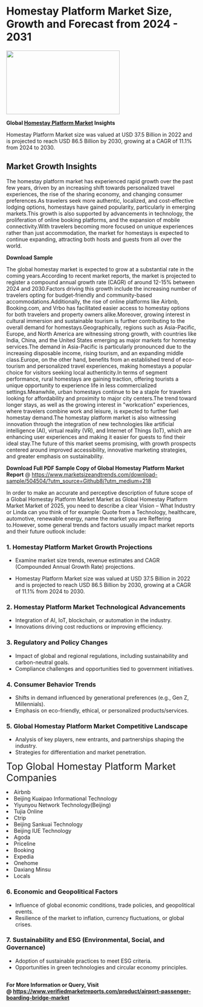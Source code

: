<H1>Homestay Platform Market Size, Growth and Forecast from 2024 - 2031</H1><img class="aligncenter size-medium wp-image-584254" src="https://thirdeyenews.in/wp-content/uploads/2024/09/Global-Market-Research-300x168.jpeg" alt="" width="300" height="168" /><p><strong>Global&nbsp;<a href="https://www.marketsizeandtrends.com/download-sample/504504/?utm_source=Github8j?utm_medium=218">Homestay Platform Market</a> Insights</strong></p><p>Homestay Platform Market size was valued at USD 37.5 Billion in 2022 and is projected to reach USD 86.5 Billion by 2030, growing at a CAGR of 11.1% from 2024 to 2030.</p><p><h2>Market Growth Insights</h2> <p>The homestay platform market has experienced rapid growth over the past few years, driven by an increasing shift towards personalized travel experiences, the rise of the sharing economy, and changing consumer preferences.As travelers seek more authentic, localized, and cost-effective lodging options, homestays have gained popularity, particularly in emerging markets.This growth is also supported by advancements in technology, the proliferation of online booking platforms, and the expansion of mobile connectivity.With travelers becoming more focused on unique experiences rather than just accommodation, the market for homestays is expected to continue expanding, attracting both hosts and guests from all over the world.</p> <p><strong>Download Sample</strong></p> <p>The global homestay market is expected to grow at a substantial rate in the coming years.According to recent market reports, the market is projected to register a compound annual growth rate (CAGR) of around 12-15% between 2024 and 2030.Factors driving this growth include the increasing number of travelers opting for budget-friendly and community-based accommodations.Additionally, the rise of online platforms like Airbnb, Booking.com, and Vrbo has facilitated easier access to homestay options for both travelers and property owners alike.Moreover, growing interest in cultural immersion and sustainable tourism is further contributing to the overall demand for homestays.Geographically, regions such as Asia-Pacific, Europe, and North America are witnessing strong growth, with countries like India, China, and the United States emerging as major markets for homestay services.The demand in Asia-Pacific is particularly pronounced due to the increasing disposable income, rising tourism, and an expanding middle class.Europe, on the other hand, benefits from an established trend of eco-tourism and personalized travel experiences, making homestays a popular choice for visitors seeking local authenticity.In terms of segment performance, rural homestays are gaining traction, offering tourists a unique opportunity to experience life in less commercialized settings.Meanwhile, urban homestays continue to be a staple for travelers looking for affordability and proximity to major city centers.The trend toward longer stays, as well as the growing interest in "workcation" experiences, where travelers combine work and leisure, is expected to further fuel homestay demand.The homestay platform market is also witnessing innovation through the integration of new technologies like artificial intelligence (AI), virtual reality (VR), and Internet of Things (IoT), which are enhancing user experiences and making it easier for guests to find their ideal stay.The future of this market seems promising, with growth prospects centered around improved accessibility, innovative marketing strategies, and greater emphasis on sustainability.<p><span class=""><strong>Download Full PDF Sample Copy of Global Homestay Platform Market Report</strong> @ <a href="https://www.marketsizeandtrends.com/download-sample/504504/?utm_source=Github8j?utm_medium=218" target="_blank">https://www.marketsizeandtrends.com/download-sample/504504/?utm_source=Github8j?utm_medium=218</a></span></p><p>In order to make an accurate and perceptive description of future scope of a Global&nbsp;Homestay Platform Market Market as Global&nbsp;Homestay Platform Market Market of 2025, you need to describe a clear Vision &ndash; What Industry or Linda can you think of for example: Quote from a Technology, healthcare, automotive, renewable energy, name the market you are Reffering to.However, some general trends and factors usually impact market reports and their future outlook include:</p><h3>1.&nbsp;<strong>Homestay Platform Market Growth Projections</strong></h3><ul><li>Examine market size trends, revenue estimates and CAGR (Compounded Annual Growth Rate) projections.</li><li><p>Homestay Platform Market size was valued at USD 37.5 Billion in 2022 and is projected to reach USD 86.5 Billion by 2030, growing at a CAGR of 11.1% from 2024 to 2030.</p></li></ul><h3>2.&nbsp;<strong>Homestay Platform Market Technological Advancements</strong></h3><ul><li>Integration of AI, IoT, blockchain, or automation in the industry.</li><li>Innovations driving cost reductions or improving efficiency.</li></ul><h3>3.&nbsp;<strong>Regulatory and Policy Changes</strong></h3><ul><li>Impact of global and regional regulations, including sustainability and carbon-neutral goals.</li><li>Compliance challenges and opportunities tied to government initiatives.</li></ul><h3>4.&nbsp;<strong>Consumer Behavior Trends</strong></h3><ul><li>Shifts in demand influenced by generational preferences (e.g., Gen Z, Millennials).</li><li>Emphasis on eco-friendly, ethical, or personalized products/services.</li></ul><h3>5.&nbsp;<strong>Global Homestay Platform Market Competitive Landscape</strong></h3><ul><li>Analysis of key players, new entrants, and partnerships shaping the industry.</li><li>Strategies for differentiation and market penetration.</li></ul><p data-pm-slice="1 1 []"><span style="color: inherit; font-family: inherit; font-size: 25px;">Top Global Homestay Platform Market Companies</span></p><div class="" data-test-id=""><p><li>Airbnb</li><li> Beijing Kuaipao Informational Technology</li><li> Yiyunyou Network Technology(Beijing)</li><li> Tujia Online</li><li> Ctrip</li><li> Beijing Sankuai Technology</li><li> Beijing IUE Technology</li><li> Agoda</li><li> Priceline</li><li> Booking</li><li> Expedia</li><li> Onehome</li><li> Daxiang Minsu</li><li> Locals</li></p></div><h3>6.&nbsp;<strong>Economic and Geopolitical Factors</strong></h3><ul><li>Influence of global economic conditions, trade policies, and geopolitical events.</li><li>Resilience of the market to inflation, currency fluctuations, or global crises.</li></ul><h3>7.&nbsp;<strong>Sustainability and ESG (Environmental, Social, and Governance)</strong></h3><ul><li>Adoption of sustainable practices to meet ESG criteria.</li><li>Opportunities in green technologies and circular economy principles.</li></ul><h2><strong style="font-size: 14px;">For More Information or Query, Visit @&nbsp;</strong><a style="background-color: #ffffff; font-size: 14px;" href="https://www.marketsizeandtrends.com/report/homestay-platform-market/" target="_blank">https://www.verifiedmarketreports.com/product/airport-passenger-boarding-bridge-market</a></h2>